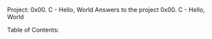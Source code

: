 Project: 0x00. C - Hello, World  Answers to the project 0x00. C - Hello, World

Table of Contents: 
